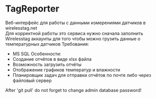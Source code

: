 ﻿# TagReporter 
Веб-интерфейс для работы с данными измерениями датчиков в wirelesstag.net  
Для корректной работы это сервиса нужно сначала заполнить Wirelesstag аккаунты для того чтобы можно грузить данные о температурных датчиков
Требования:  
 - MS SQL
Особенности:  
 - Создание отчётов в виде xlsx файла
 - Возможность загрузить отчёты
 - Отображение графиков температур и влажности
 - Планировщик задач для отправки отчётов по почте либо через файловый сервер
  
After 'git pull' do not forget to change admin database password! 